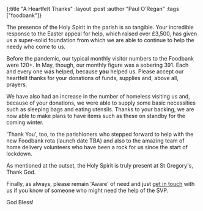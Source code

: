 {:title "A Heartfelt Thanks"
 :layout :post
 :author "Paul O'Regan"
 :tags ["foodbank"]}

The presence of the Holy Spirit in the parish is so tangible. Your incredible response to the Easter appeal for help, which raised over £3,500, has given us a super-solid foundation from which we are able to continue to help the needy who come to us.

Before the pandemic, our typical monthly visitor numbers to the Foodbank were 120+. In May, though, our monthly figure was a sobering 391. Each and every one was helped, because **you** helped us. Please accept our heartfelt thanks for your donations of funds, supplies and, above all, prayers.

We have also had an increase in the number of homeless visiting us and, because of your donations, we were able to supply some basic necessities such as sleeping bags and eating utensils. Thanks to your backing, we are now able to make plans to have items such as these on standby for the coming winter.

'Thank You', too, to the parishioners who stepped forward to help with the new Foodbank rota (launch date TBA) and also to the amazing team of home delivery volunteers who have been a rock for us since the start of lockdown.

As mentioned at the outset, the Holy Spirit is truly present at St Gregory's, Thank God.

Finally, as always, please remain 'Aware' of need and just [get in touch](../../pages-output/contact/) with us if you know of someone who might need the help of the SVP.

God Bless!
